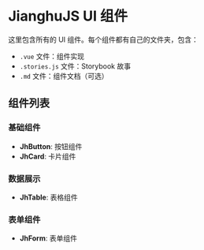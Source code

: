 # JianghuJS UI 组件

这里包含所有的 UI 组件。每个组件都有自己的文件夹，包含：
- `.vue` 文件：组件实现
- `.stories.js` 文件：Storybook 故事
- `.md` 文件：组件文档（可选）

## 组件列表

### 基础组件
- **JhButton**: 按钮组件
- **JhCard**: 卡片组件

### 数据展示
- **JhTable**: 表格组件

### 表单组件
- **JhForm**: 表单组件
